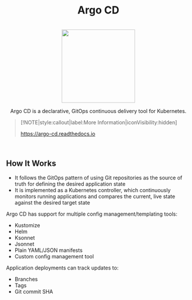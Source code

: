 <div align=center>

# Argo CD

<br>
<img width="200" src="devops/argocd/_images/argo.png"/>


Argo CD is a declarative, GitOps continuous delivery tool for Kubernetes.

</div>

> [!NOTE|style:callout|label:More Information|iconVisibility:hidden]
>
> https://argo-cd.readthedocs.io


<br>

## How It Works

- It follows the GitOps pattern of using Git repositories as the source of truth for defining the desired application state
- It is implemented as a Kubernetes controller, which continuously monitors running applications and compares the current, live state against the desired target state

Argo CD has support for multiple config management/templating tools:
- Kustomize
- Helm
- Ksonnet
- Jsonnet
- Plain YAML/JSON manifests
- Custom config management tool

Application deployments can track updates to:
- Branches
- Tags
- Git commit SHA

